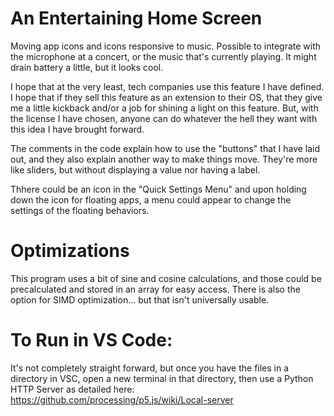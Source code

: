 # An Entertaining Home Screen
Moving app icons and icons responsive to music. Possible to integrate with the microphone at a concert, or the music that's currently playing. It might drain battery a little, but it looks cool.

I hope that at the very least, tech companies use this feature I have defined. I hope that if they sell this feature as an extension to their OS, that they give me a little kickback and/or a job for shining a light on this feature. But, with the license I have chosen, anyone can do whatever the hell they want with this idea I have brought forward.

The comments in the code explain how to use the "buttons" that I have laid out, and they also explain another way to make things move. They're more like sliders, but without displaying a value nor having a label.

Thhere could be an icon in the "Quick Settings Menu" and upon holding down the icon for floating apps, a menu could appear to change the settings of the floating behaviors.

# Optimizations
This program uses a bit of sine and cosine calculations, and those could be precalculated and stored in an array for easy access. There is also the option for SIMD optimization... but that isn't universally usable.


# To Run in VS Code:
It's not completely straight forward, but once you have the files in a directory in VSC, open a new terminal in that directory, then use a Python HTTP Server as detailed here:
https://github.com/processing/p5.js/wiki/Local-server
